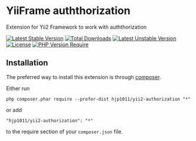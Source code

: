 # YiiFrame auththorization

Extension for Yii2 Framework to work with auththorization

[![Latest Stable Version](http://poser.pugx.org/hjp1011/yii2-authorization/v)](https://packagist.org/packages/hjp1011/yii2-authorization) [![Total Downloads](http://poser.pugx.org/hjp1011/yii2-authorization/downloads)](https://packagist.org/packages/hjp1011/yii2-authorization) [![Latest Unstable Version](http://poser.pugx.org/hjp1011/yii2-authorization/v/unstable)](https://packagist.org/packages/hjp1011/yii2-authorization) [![License](http://poser.pugx.org/hjp1011/yii2-authorization/license)](https://packagist.org/packages/hjp1011/yii2-authorization) [![PHP Version Require](http://poser.pugx.org/hjp1011/yii2-authorization/require/php)](https://packagist.org/packages/hjp1011/yii2-authorization)
## Installation

The preferred way to install this extension is through [composer](http://getcomposer.org/download/).

Either run

```
php composer.phar require --prefer-dist hjp1011/yii2-authorization "*"
```

or add

```
"hjp1011/yii2-authorization": "*"
```

to the require section of your `composer.json` file.


